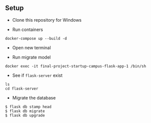 ## Setup
* Clone this repository for Windows

* Run containers
```
docker-compose up --build -d
```

* Open new terminal

* Run migrate model
```
docker exec -it final-project-startup-campus-flask-app-1 /bin/sh
```
* See if ```flask-server``` exist
```
ls
cd flask-server
```
* Migrate the database
```
$ flask db stamp head
$ flask db migrate
$ flask db upgrade